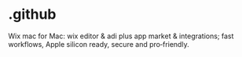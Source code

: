 # .github
Wix mac for Mac: wix editor &amp; adi plus app market &amp; integrations; fast workflows, Apple silicon ready, secure and pro‑friendly.
